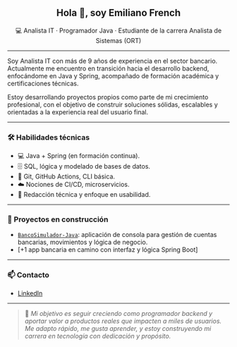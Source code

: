 <h2 align="center">Hola 👋, soy Emiliano French</h2>
<p align="center">
💻 Analista IT · Programador Java · Estudiante de la carrera Analista de Sistemas (ORT)
</p>

---

Soy Analista IT con más de 9 años de experiencia en el sector bancario. Actualmente me encuentro en transición hacia el desarrollo backend, enfocándome en Java y Spring, acompañado de formación académica y certificaciones técnicas.

Estoy desarrollando proyectos propios como parte de mi crecimiento profesional, con el objetivo de construir soluciones sólidas, escalables y orientadas a la experiencia real del usuario final.

---

### 🛠️ Habilidades técnicas

- 💻 Java + Spring (en formación continua).
- 🗄️ SQL, lógica y modelado de bases de datos.
- 🔄 Git, GitHub Actions, CLI básica.
- ☁️ Nociones de CI/CD, microservicios.
- 📄 Redacción técnica y enfoque en usabilidad.

---

### 🧪 Proyectos en construcción

- [`BancoSimulador-Java`](https://github.com/emilianofrench/BancoSimulador-Java): aplicación de consola para gestión de cuentas bancarias, movimientos y lógica de negocio.
- [+1 app bancaria en camino con interfaz y lógica Spring Boot]

---

### 📫 Contacto

- [LinkedIn](https://www.linkedin.com/in/emiliano-french-97a35aaa/)

---

> 🚀 *Mi objetivo es seguir creciendo como programador backend y aportar valor a productos reales que impacten a miles de usuarios. Me adapto rápido, me gusta aprender, y estoy construyendo mi carrera en tecnología con dedicación y propósito.*
